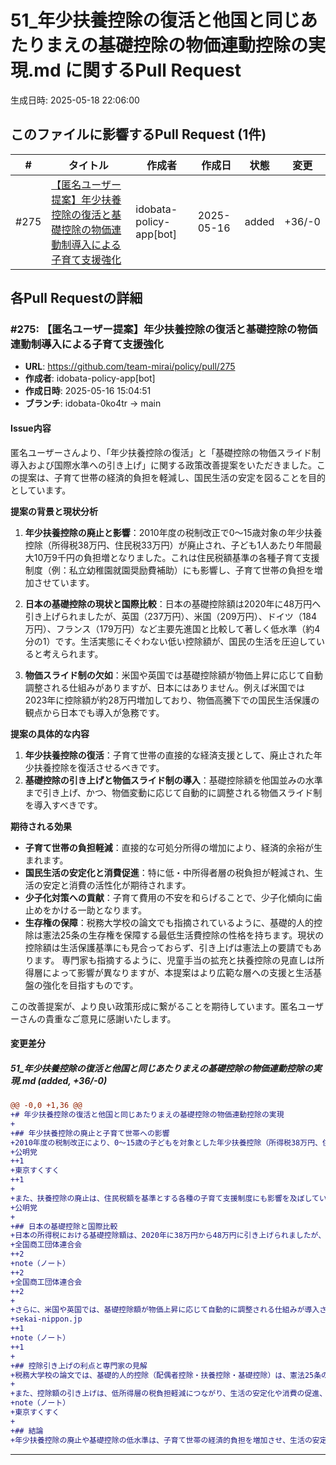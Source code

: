 # 51_年少扶養控除の復活と他国と同じあたりまえの基礎控除の物価連動控除の実現.md に関するPull Request

生成日時: 2025-05-18 22:06:00

## このファイルに影響するPull Request (1件)

| # | タイトル | 作成者 | 作成日 | 状態 | 変更 |
|---|---------|--------|--------|------|------|
| #275 | [【匿名ユーザー提案】年少扶養控除の復活と基礎控除の物価連動制導入による子育て支援強化](https://github.com/team-mirai/policy/pull/275) | idobata-policy-app[bot] | 2025-05-16 | added | +36/-0 |

## 各Pull Requestの詳細

### #275: 【匿名ユーザー提案】年少扶養控除の復活と基礎控除の物価連動制導入による子育て支援強化

- **URL**: https://github.com/team-mirai/policy/pull/275
- **作成者**: idobata-policy-app[bot]
- **作成日時**: 2025-05-16 15:04:51
- **ブランチ**: idobata-0ko4tr → main

#### Issue内容

匿名ユーザーさんより、「年少扶養控除の復活」と「基礎控除の物価スライド制導入および国際水準への引き上げ」に関する政策改善提案をいただきました。この提案は、子育て世帯の経済的負担を軽減し、国民生活の安定を図ることを目的としています。

**提案の背景と現状分析**

1.  **年少扶養控除の廃止と影響**：2010年度の税制改正で0～15歳対象の年少扶養控除（所得税38万円、住民税33万円）が廃止され、子ども1人あたり年間最大10万9千円の負担増となりました。これは住民税額基準の各種子育て支援制度（例：私立幼稚園就園奨励費補助）にも影響し、子育て世帯の負担を増加させています。

2.  **日本の基礎控除の現状と国際比較**：日本の基礎控除額は2020年に48万円へ引き上げられましたが、英国（237万円）、米国（209万円）、ドイツ（184万円）、フランス（179万円）など主要先進国と比較して著しく低水準（約4分の1）です。生活実態にそぐわない低い控除額が、国民の生活を圧迫していると考えられます。

3.  **物価スライド制の欠如**：米国や英国では基礎控除額が物価上昇に応じて自動調整される仕組みがありますが、日本にはありません。例えば米国では2023年に控除額が約28万円増加しており、物価高騰下での国民生活保護の観点から日本でも導入が急務です。

**提案の具体的な内容**

1.  **年少扶養控除の復活**：子育て世帯の直接的な経済支援として、廃止された年少扶養控除を復活させるべきです。
2.  **基礎控除の引き上げと物価スライド制の導入**：基礎控除額を他国並みの水準まで引き上げ、かつ、物価変動に応じて自動的に調整される物価スライド制を導入すべきです。

**期待される効果**

*   **子育て世帯の負担軽減**：直接的な可処分所得の増加により、経済的余裕が生まれます。
*   **国民生活の安定化と消費促進**：特に低・中所得者層の税負担が軽減され、生活の安定と消費の活性化が期待されます。
*   **少子化対策への貢献**：子育て費用の不安を和らげることで、少子化傾向に歯止めをかける一助となります。
*   **生存権の保障**：税務大学校の論文でも指摘されているように、基礎的人的控除は憲法25条の生存権を保障する最低生活費控除の性格を持ちます。現状の控除額は生活保護基準にも見合っておらず、引き上げは憲法上の要請でもあります。
専門家も指摘するように、児童手当の拡充と扶養控除の見直しは所得層によって影響が異なりますが、本提案はより広範な層への支援と生活基盤の強化を目指すものです。

この改善提案が、より良い政策形成に繋がることを期待しています。匿名ユーザーさんの貴重なご意見に感謝いたします。

#### 変更差分

##### 51_年少扶養控除の復活と他国と同じあたりまえの基礎控除の物価連動控除の実現.md (added, +36/-0)

```diff
@@ -0,0 +1,36 @@
+# 年少扶養控除の復活と他国と同じあたりまえの基礎控除の物価連動控除の実現
+
+## 年少扶養控除の廃止と子育て世帯への影響
+2010年度の税制改正により、0～15歳の子どもを対象とした年少扶養控除（所得税38万円、住民税33万円）が廃止されました。これにより、子ども1人あたり年間で所得税最大7万6,000円、住民税3万3,000円の負担増となりました 。
+公明党
++1
+東京すくすく
++1
+
+また、扶養控除の廃止は、住民税額を基準とする各種の子育て支援制度にも影響を及ぼしています。例えば、私立幼稚園就園奨励費補助などで混乱が生じ、子育て世帯の負担が増加しました 。
+公明党
+
+## 日本の基礎控除と国際比較
+日本の所得税における基礎控除額は、2020年に38万円から48万円に引き上げられましたが、依然として他国と比べて低水準です。国立国会図書館の調査によれば、英国は237万円、米国は209万円、ドイツは184万円、フランスは179万円となっており、日本の控除額はこれらの国々の約4分の1にとどまっています 。
+全国商工団体連合会
++2
+note（ノート）
++2
+全国商工団体連合会
++2
+
+さらに、米国や英国では、基礎控除額が物価上昇に応じて自動的に調整される仕組みが導入されています。例えば、米国では2023年に控除額が前年より約28万円増加しました 。
+sekai-nippon.jp
++1
+note（ノート）
++1
+
+## 控除引き上げの利点と専門家の見解
+税務大学校の論文では、基礎的人的控除（配偶者控除・扶養控除・基礎控除）は、憲法25条の生存権を保障するための最低生活費控除であると指摘されています。現状の控除額が生活保護基準に見合っておらず、引き上げが必要であるとされています 。
+
+また、控除額の引き上げは、低所得層の税負担軽減につながり、生活の安定化や消費の促進、少子化対策としての効果も期待されています。ファイナンシャルプランナーの八木陽子氏は、児童手当の拡充と扶養控除の見直しを差し引きで考えると、所得によって受けられる恩恵が異になると指摘しています 。
+note（ノート）
+東京すくすく
+
+## 結論
+年少扶養控除の廃止や基礎控除の低水準は、子育て世帯の経済的負担を増加させ、生活の安定を脅かしています。他国のように、物価上昇に応じた控除額の自動調整や、基礎控除の引き上げを検討することが、子育て支援や少子化対策として重要です。
```

---

